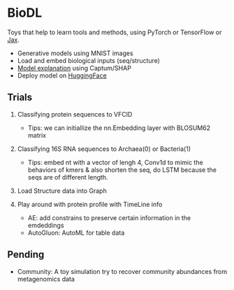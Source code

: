 # BioDL

Toys that help to learn tools and methods, using PyTorch or TensorFlow or [Jax](https://jiarong-l.github.io/notes/Tricks/Jax/).

-	Generative models using MNIST images
-	Load and embed biological inputs (seq/structure) 
-	[Model explanation](https://jiarong-l.github.io/notes/Readings/XAI/) using Captum/SHAP 
-	Deploy model on [HuggingFace](https://jiarong-l.github.io/notes/Tricks/HuggingFace/)


## Trials

1. Classifying protein sequences to VFCID
    - Tips: we can initiallize the nn.Embedding layer with BLOSUM62 matrix

2. Classifying 16S RNA sequences to Archaea(0) or Bacteria(1)
    - Tips: embed nt with a vector of lengh 4, Conv1d to mimic the behaviors of kmers & also shorten the seq, do LSTM because the seqs are of different length. 

3. Load Structure data into Graph

4. Play around with protein profile with TimeLine info
    - AE: add constrains to preserve certain information in the emdeddings
    - AutoGluon: AutoML for table data



## Pending

* Community: A toy simulation try to recover community abundances from metagenomics data

